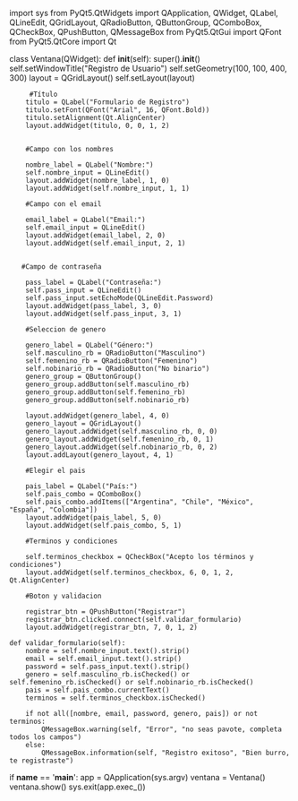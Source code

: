 import sys
from PyQt5.QtWidgets import QApplication, QWidget, QLabel, QLineEdit, QGridLayout, QRadioButton, QButtonGroup, QComboBox, QCheckBox, QPushButton, QMessageBox
from PyQt5.QtGui import QFont
from PyQt5.QtCore import Qt



class Ventana(QWidget):
    def __init__(self):
        super().__init__()
        self.setWindowTitle("Registro de Usuario")
        self.setGeometry(100, 100, 400, 300)
        layout = QGridLayout()
        self.setLayout(layout)

         #Título 
        titulo = QLabel("Formulario de Registro")
        titulo.setFont(QFont("Arial", 16, QFont.Bold))
        titulo.setAlignment(Qt.AlignCenter)
        layout.addWidget(titulo, 0, 0, 1, 2)


        #Campo con los nombres 

        nombre_label = QLabel("Nombre:")
        self.nombre_input = QLineEdit()
        layout.addWidget(nombre_label, 1, 0)
        layout.addWidget(self.nombre_input, 1, 1)

        #Campo con el email
        
        email_label = QLabel("Email:")
        self.email_input = QLineEdit()
        layout.addWidget(email_label, 2, 0)
        layout.addWidget(self.email_input, 2, 1)
                                                
                         
       #Campo de contraseña

        pass_label = QLabel("Contraseña:")
        self.pass_input = QLineEdit()
        self.pass_input.setEchoMode(QLineEdit.Password)
        layout.addWidget(pass_label, 3, 0)
        layout.addWidget(self.pass_input, 3, 1)

        #Seleccion de genero

        genero_label = QLabel("Género:")
        self.masculino_rb = QRadioButton("Masculino")
        self.femenino_rb = QRadioButton("Femenino")
        self.nobinario_rb = QRadioButton("No binario")
        genero_group = QButtonGroup()
        genero_group.addButton(self.masculino_rb)
        genero_group.addButton(self.femenino_rb)
        genero_group.addButton(self.nobinario_rb)

        layout.addWidget(genero_label, 4, 0)
        genero_layout = QGridLayout()
        genero_layout.addWidget(self.masculino_rb, 0, 0)
        genero_layout.addWidget(self.femenino_rb, 0, 1)
        genero_layout.addWidget(self.nobinario_rb, 0, 2)
        layout.addLayout(genero_layout, 4, 1)
        
        #Elegir el pais 

        pais_label = QLabel("País:")
        self.pais_combo = QComboBox()
        self.pais_combo.addItems(["Argentina", "Chile", "México", "España", "Colombia"])
        layout.addWidget(pais_label, 5, 0)
        layout.addWidget(self.pais_combo, 5, 1)

        #Terminos y condiciones 

        self.terminos_checkbox = QCheckBox("Acepto los términos y condiciones")
        layout.addWidget(self.terminos_checkbox, 6, 0, 1, 2, Qt.AlignCenter)

        #Boton y validacion 

        registrar_btn = QPushButton("Registrar")
        registrar_btn.clicked.connect(self.validar_formulario)
        layout.addWidget(registrar_btn, 7, 0, 1, 2)

    def validar_formulario(self):   
        nombre = self.nombre_input.text().strip()
        email = self.email_input.text().strip()
        password = self.pass_input.text().strip()
        genero = self.masculino_rb.isChecked() or self.femenino_rb.isChecked() or self.nobinario_rb.isChecked()
        pais = self.pais_combo.currentText()
        terminos = self.terminos_checkbox.isChecked()

        if not all([nombre, email, password, genero, pais]) or not terminos:
            QMessageBox.warning(self, "Error", "no seas pavote, completa todos los campos")
        else:
            QMessageBox.information(self, "Registro exitoso", "Bien burro, te registraste")





if __name__ == '__main__':
    app = QApplication(sys.argv)
    ventana = Ventana()
    ventana.show()
    sys.exit(app.exec_())







                         

       
        
    

